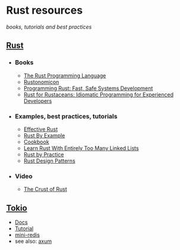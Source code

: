 # Rust resources
_books, tutorials and best practices_

## **[Rust](https://www.rust-lang.org/)**
* ### Books
  * [The Rust Programming Language](https://doc.rust-lang.org/book/)
  * [Rustonomicon](https://doc.rust-lang.org/nomicon/)
  * [Programming Rust: Fast, Safe Systems Development](https://www.amazon.com/Programming-Rust-Fast-Systems-Development/dp/1492052590)
  * [Rust for Rustaceans: Idiomatic Programming for Experienced Developers](https://www.amazon.com/Rust-Rustaceans-Programming-Experienced-Developers-ebook/dp/B0957SWKBS)
* ### Examples, best practices, tutorials
  * [Effective Rust](https://www.lurklurk.org/effective-rust/)
  * [Rust By Example](https://doc.rust-lang.org/stable/rust-by-example/)
  * [Cookbook](https://rust-lang-nursery.github.io/rust-cookbook/)
  * [Learn Rust With Entirely Too Many Linked Lists](https://rust-unofficial.github.io/too-many-lists/)
  * [Rust by Practice](https://practice.rs/why-exercise.html)
  * [Rust Design Patterns](https://github.com/lpxxn/rust-design-pattern)
* ### Video
  * [The Crust of Rust](https://www.youtube.com/playlist?list=PLqbS7AVVErFiWDOAVrPt7aYmnuuOLYvOa)

## [**Tokio**](https://tokio.rs/)
* [Docs](https://docs.rs/tokio/latest/tokio/)
* [Tutorial](https://tokio.rs/tokio/tutorial)
* [mini-redis](https://github.com/tokio-rs/mini-redis)
* see also: [axum](https://github.com/tokio-rs/axum)

